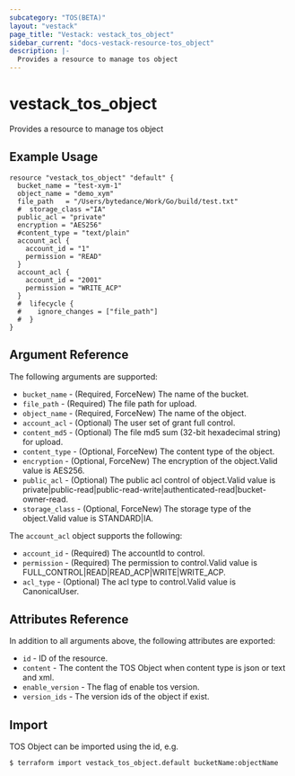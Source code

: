 ```yaml
---
subcategory: "TOS(BETA)"
layout: "vestack"
page_title: "Vestack: vestack_tos_object"
sidebar_current: "docs-vestack-resource-tos_object"
description: |-
  Provides a resource to manage tos object
---
```

# vestack_tos_object
Provides a resource to manage tos object
## Example Usage
```hcl
resource "vestack_tos_object" "default" {
  bucket_name = "test-xym-1"
  object_name = "demo_xym"
  file_path   = "/Users/bytedance/Work/Go/build/test.txt"
  #  storage_class ="IA"
  public_acl = "private"
  encryption = "AES256"
  #content_type = "text/plain"
  account_acl {
    account_id = "1"
    permission = "READ"
  }
  account_acl {
    account_id = "2001"
    permission = "WRITE_ACP"
  }
  #  lifecycle {
  #    ignore_changes = ["file_path"]
  #  }
}
```
## Argument Reference
The following arguments are supported:
* `bucket_name` - (Required, ForceNew) The name of the bucket.
* `file_path` - (Required) The file path for upload.
* `object_name` - (Required, ForceNew) The name of the object.
* `account_acl` - (Optional) The user set of grant full control.
* `content_md5` - (Optional) The file md5 sum (32-bit hexadecimal string) for upload.
* `content_type` - (Optional, ForceNew) The content type of the object.
* `encryption` - (Optional, ForceNew) The encryption of the object.Valid value is AES256.
* `public_acl` - (Optional) The public acl control of object.Valid value is private|public-read|public-read-write|authenticated-read|bucket-owner-read.
* `storage_class` - (Optional, ForceNew) The storage type of the object.Valid value is STANDARD|IA.

The `account_acl` object supports the following:

* `account_id` - (Required) The accountId to control.
* `permission` - (Required) The permission to control.Valid value is FULL_CONTROL|READ|READ_ACP|WRITE|WRITE_ACP.
* `acl_type` - (Optional) The acl type to control.Valid value is CanonicalUser.

## Attributes Reference
In addition to all arguments above, the following attributes are exported:
* `id` - ID of the resource.
* `content` - The content the TOS Object when content type is json or text and xml.
* `enable_version` - The flag of enable tos version.
* `version_ids` - The version ids of the object if exist.


## Import
TOS Object can be imported using the id, e.g.
```
$ terraform import vestack_tos_object.default bucketName:objectName
```

